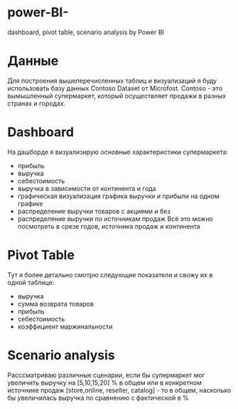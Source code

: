 # power-BI-
dashboard, pivot table, scenario analysis by Power BI

# Данные
Для построения вышеперечисленных таблиц и визуализаций я буду использовать базу данных Contoso Dataset от Microfost.
Contoso  - это вымышленный супермаркет, который осуществляет продажи в разных странах и городах.

# Dashboard
На дашборде я визуализирую основные характеристики супермаркета:
 - прибыль
 - выручка
 - себестоимость
 - выручка в зависимости от континента и года
 - графическая визуализация графика выручки и прибыли на одном графике
 - распределение выручки товаров с акциями и без
 - распределение выручки по источникам продаж
 Всё это можно посмотреть в срезе годов, источника продаж и континента
 
 # Pivot Table
 Тут я более детально смотрю следующие показатели и свожу их в одной таблице:
 - выручка
 - сумма возврата товаров
 - прибыль
 - себестоимость 
 - коэффициент маржинальности

# Scenario analysis
Расссматриваю различные сценарии, если бы супермаркет мог увеличить выручку на [5,10,15,20] % в общем или в конкретном источнике продаж [store,online, reseller, catalog] - то в общем, насколько бы увеличилась выручка по сравнению с фактической в %
